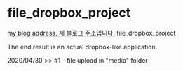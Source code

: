 # file_dropbox_project

[my blog address, 제 블로그 주소입니다.](vomggot.tistory.com)
file_dropbox_project 

The end result is an actual dropbox-like application.


2020/04/30 >> #1 - file upload in "media" folder
